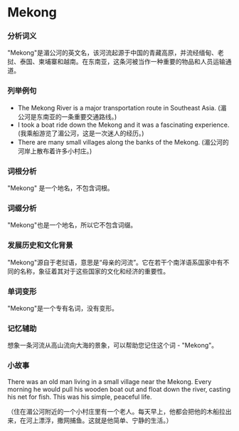 # Mekong

### 分析词义

  

"Mekong"是湄公河的英文名，该河流起源于中国的青藏高原，并流经缅甸、老挝、泰国、柬埔寨和越南。在东南亚，这条河被当作一种重要的物品和人员运输通道。

  

### 列举例句

  

*   The Mekong River is a major transportation route in Southeast Asia. (湄公河是东南亚的一条重要交通路线。)
*   I took a boat ride down the Mekong and it was a fascinating experience. (我乘船游览了湄公河，这是一次迷人的经历。)
*   There are many small villages along the banks of the Mekong. (湄公河的河岸上散布着许多小村庄。)

  

### 词根分析

  

"Mekong" 是一个地名，不包含词根。

  

### 词缀分析

  

"Mekong"也是一个地名，所以它不包含词缀。

  

### 发展历史和文化背景

  

"Mekong"源自于老挝语，意思是“母亲的河流”。它在若干个南洋语系国家中有不同的名称，象征着其对于这些国家的文化和经济的重要性。

  

### 单词变形

  

"Mekong"是一个专有名词，没有变形。

  

### 记忆辅助

  

想象一条河流从高山流向大海的景象，可以帮助您记住这个词 - "Mekong"。

  

### 小故事

  

There was an old man living in a small village near the Mekong. Every morning he would pull his wooden boat out and float down the river, casting his net for fish. This was his simple, peaceful life.

  

（住在湄公河附近的一个小村庄里有一个老人。每天早上，他都会把他的木船拉出来，在河上漂浮，撒网捕鱼。这就是他简单、宁静的生活。）
